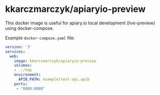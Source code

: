 # kkarczmarczyk/apiaryio-preview

This docker image is useful for apiary.io local development (live-preview) using docker-compose.

Example `docker-compose.yaml` file:

```yaml
version: '3'
services:
  web:
    image: kkarczmarczyk/apiaryio-preview
    volumes:
    - .:/tmp
    environment:
      APIB_PATH: example/test-api.apib
    ports:
     - "8080:8080"

```

